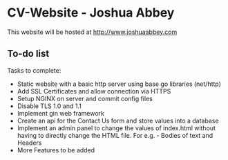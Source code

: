 # CV-Website - Joshua Abbey
This website will be hosted at http://www.joshuaabbey.com
## To-do list
Tasks to complete:
* Static website with a basic http server using base go libraries (net/http)
* Add SSL Certificates and allow connection via HTTPS
* Setup NGINX on server and commit config files
* Disable TLS 1.0 and 1.1
* Implement gin web framework
* Create an api for the Contact Us form and store values into a database
* Implement an admin panel to change the values of index.html without having to directly change the HTML file. For e.g. - Bodies of text and Headers
* More Features to be added
